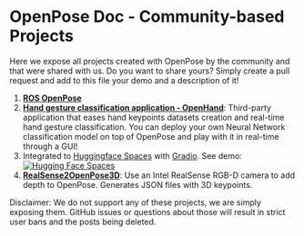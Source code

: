 OpenPose Doc - Community-based Projects
====================================

Here we expose all projects created with OpenPose by the community and that were shared with us. Do you want to share yours? Simply create a pull request and add to this file your demo and a description of it!

1. [**ROS OpenPose**](https://github.com/ildoonet/ros-openpose)
2. [**Hand gesture classification application - OpenHand**](https://github.com/ArthurFDLR/OpenHand-App): Third-party application that eases hand keypoints datasets creation and real-time hand gesture classification. You can deploy your own Neural Network classification model on top of OpenPose and play with it in real-time through a GUI!
3. Integrated to [Huggingface Spaces](https://huggingface.co/spaces) with [Gradio](https://github.com/gradio-app/gradio). See demo: [![Hugging Face Spaces](https://img.shields.io/badge/%F0%9F%A4%97%20Hugging%20Face-Spaces-blue)](https://huggingface.co/spaces/akhaliq/openpose)
4. [**RealSense2OpenPose3D**](https://github.com/foxtierney/RealSense2OpenPose3D): Use an Intel RealSense RGB-D camera to add depth to OpenPose. Generates JSON files with 3D keypoints.


Disclaimer: We do not support any of these projects, we are simply exposing them. GitHub issues or questions about those will result in strict user bans and the posts being deleted.
